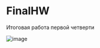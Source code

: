 # FinalHW
Итоговая работа первой четверти


![image](https://user-images.githubusercontent.com/119110105/212478794-6279807b-6459-479c-b827-f4902611262c.png)
